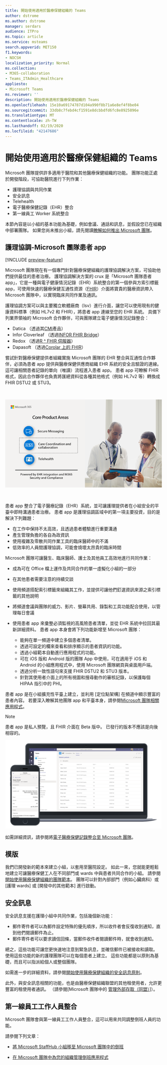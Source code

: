 ```yaml
---
title: 開始使用適用於醫療保健組織的 Teams
author: dstrome
ms.author: dstrome
manager: serdars
audience: ITPro
ms.topic: article
ms.service: msteams
search.appverid: MET150
f1.keywords:
- NOCSH
localization_priority: Normal
ms.collection:
- M365-collaboration
- Teams_ITAdmin_Healthcare
appliesto:
- Microsoft Teams
ms.reviewer: ''
description: 開始使用適用於醫療保健組織的 Teams
ms.openlocfilehash: 15e10a69174787d104a990f8b71a6e8ef4f8be04
ms.sourcegitcommit: 33db8c7febd4cf1591e8dcbbdfd6fc8e8925896e
ms.translationtype: MT
ms.contentlocale: zh-TW
ms.lasthandoff: 02/19/2020
ms.locfileid: "42147686"
---
```

# <a name="get-started-with-teams-for-healthcare-organizations"></a>開始使用適用於醫療保健組織的 Teams

Microsoft 團隊提供許多適用于醫院和其他醫療保健組織的功能。 團隊功能正處於開發階段，可協助醫院進行下列作業：

- 護理協調與共同作業
- 安全訊息
- Telehealth
- 電子醫療保健記錄（EHR）整合 
- 第一線員工 Worker 系統整合 

本節內容是以小組的基本功能為基礎，例如會議、通話和訊息，並假設您已在組織中部署團隊。 如果您尚未推出小組，請先閱讀[瞭解如何推出 Microsoft 團隊](../../How-to-roll-out-teams.md)。

## <a name="care-coordination---microsoft-teams-patients-app"></a>護理協調-Microsoft 團隊患者 app

[!INCLUDE [preview-feature](../../includes/preview-feature.md)]

Microsoft 團隊現在有一個專門針對醫療保健組織的護理協調解決方案，可協助他們提供最佳的患者治療。 護理協調解決方案的 crux 是「Microsoft 團隊患者 app」，它是一種與電子健康情況記錄（EHR）系統整合的第一個參與方索引標籤 app，可使用快速的醫療保健互通性資源（[FHIR](https://www.hl7.org/fhir/)）介面將寶貴的醫療資訊帶入 Microsoft 團隊中，以實現臨床共同作業及通訊。  

護理協調方案可以與主要獨立軟體廠商（Isv）進行介面，讓您可以使用現有的健康資料標準（例如 HL7v2 和 FHIR），將患者 app 連線至您的 EHR 系統。 具備下列業界領袖的 Microsoft 合作夥伴，可與團隊建立電子健康情況記錄整合：

- Datica （透過其[CMI](https://datica.com/compliant-managed-integration/)產品）
- Infor Cloverleaf （透過[INFOR FHIR Bridge](https://pages.infor.com/hcl-infor-fhir-bridge-brochure.html)）
- Redox （透過[R ^ FHIR 伺服器](https://www.redoxengine.com/fhir/)）
- Dapasoft （透過[Corolar 上的 FHIR](https://www.dapasoft.com/corolar-fhir-server-for-microsoft-teams/)）

嘗試針對醫療保健提供者組織實施 Microsoft 團隊的 EHR 整合與互通性合作夥伴，必須為患者 app 提供與醫療保健供應商組織 EHR 系統的安全且驗證的連線。 這可讓相關患者記錄的單向（唯讀）流程進入患者 app。 患者 app 可瞭解 FHIR 格式，因此合作夥伴也負責將匯總資料從各種其他格式（例如 HL7v2 等）轉換成 FHIR DSTU2 或 STU3。

<br>

![圖示醒目提示護理協調與共同作業](../../media/ehr-1.png)

<br>

患者 app 整合了電子醫療記錄（EHR）系統，並可讓護理提供者在小組安全的平臺中即時溝通患者治療。 患者 app 是護理協調區域中的第一項主要投資，目的是解決下列難題：

- 在工作中保持不太高效，且透過患者體驗進行重要溝通
- 產生管理負擔的各自為政資訊
- 使用複雜及零散共同作業工具的臨床醫師中的不滿
- 低效率的人員間護理協調，可能會燒壞太昂貴的臨床時間

Microsoft 團隊可讓醫生、臨床醫師、護士及其他員工高效地進行共同作業：

- 成為可在 Office 檔上運作及共同合作的單一虛擬化小組的一部分
- 在其他患者需要注意的持續交談
- 使用頻道搭配索引標籤來組織其工作，並提供可讓他們釘選資訊來源之索引標籤的其他說明
- 將頻道會議與團隊的威力、影片、螢幕共用、錄製和工具功能配合使用，以管理每日會議
- 使用患者 app 來彙整必須監視的高風險患者清單，並從 EHR 系統中拉回其最新詳細資料。 患者 app 本身會將下列功能新增至 Microsoft 團隊：

    - 能夠在單一頻道中建立多個患者清單。
    - 透過可設定的欄來查看和排序顯示的患者資訊的功能。
    - 透過小組範本自動進行應用程式的功能。
    - 可在 iOS 版和 Android 版的團隊 App 中使用，可在適用于 iOS 和 Android 的小組應用程式中，使用 Microsoft 團隊網頁與桌面用戶端。
    - 透過分析一致性語句來支援 FHIR DSTU2 和 STU3 版本。
    - 針對其使用者介面上的所有視圖和搜尋動作的審核記錄，以保護每個 HIPAA 指引中的 PHI。

患者 app 是在小組擴充性平臺上建立，並利用 [定位點架構] 在頻道中顯示豐富的患者內容。 若要深入瞭解其他團隊 app 和平臺本身，請參閱[Microsoft 團隊相關應用程式](/microsoftteams/platform/concepts/apps/apps-overview)。  

> [!NOTE]
> 患者 app 是私人預覽，且 FHIR 介面在 Beta 版中。 已發行的版本不應該是向後相容的。

![桌面和行動裝置上患者 app 的螢幕擷取畫面](../../media/ehr-2.png)

如需詳細資訊，請參閱將[電子醫療保健記錄整合至 Microsoft 團隊](patients-app.md)。

## <a name="templates"></a>模版

我們已開發新的範本來建立小組，以套用至醫院設定。 如此一來，您就能更輕鬆地建立可讓醫療保健工人在不同部門或 wards 中與患者共同合作的小組。 請參閱[開始使用醫療保健組織的團隊範本](healthcare-templates.md)。 團隊可以針對內部部門（例如心臟病科）或 [護理 wards] 或 [開發中的其他範本] 進行啟動。

## <a name="secure-messaging"></a>安全訊息

安全訊息支援在護理小組中共同作業，包括幾個新功能：

- 郵件寄件者可以為郵件設定特殊的優先順序，所以收件者會反復收到通知，直到他們閱讀郵件為止。
- 郵件寄件者可以要求讀信回條，當郵件收件者閱讀郵件時，就會收到通知。


總之，這些功能可讓您更快速地注意到緊急訊息，並確信郵件已被接收和讀取。 使用這些功能的新的護理團隊可以在每個患者上建立。 這些功能都是以原則為基礎，而且可以指派給個人或整個團隊。

如需進一步的詳細資料，請參閱[開始使用醫療保健組織的安全訊息原則](messaging-policies-hc.md)。

此外，與安全訊息相關的功能，也是由醫療保健組織聯盟的其他租使用者，允許更豐富的租使用者通訊。 （請參閱[Microsoft 團隊中的 [管理外部存取（同盟）](../../manage-external-access.md)]）。

## <a name="firstline-worker-integration"></a>第一線員工工作人員整合

Microsoft 團隊會與第一線員工工作人員整合，這可以用來共同調整倒班人員的功能。

 請參閱下列文章：

- [將 Microsoft StaffHub 小組移至 Microsoft 團隊中的倒班](../shifts/move-staffhub-teams-to-shifts-in-teams.md)

- [在 Microsoft 團隊中為您的組織管理倒班應用程式](../shifts/manage-the-shifts-app-for-your-organization-in-teams.md)
